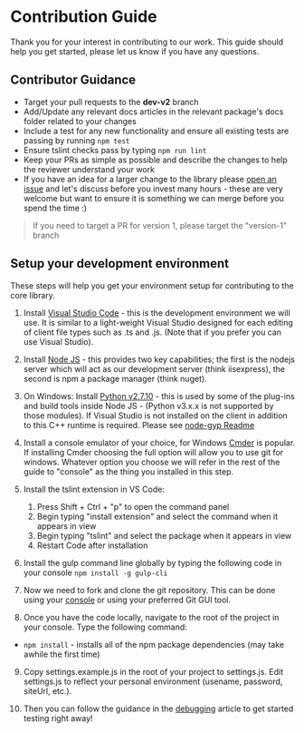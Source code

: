# Contribution Guide

Thank you for your interest in contributing to our work. This guide should help you get started, please let us know if you have any questions.

## Contributor Guidance

* Target your pull requests to the **dev-v2** branch
* Add/Update any relevant docs articles in the relevant package's docs folder related to your changes
* Include a test for any new functionality and ensure all existing tests are passing by running `npm test`
* Ensure tslint checks pass by typing `npm run lint`
* Keep your PRs as simple as possible and describe the changes to help the reviewer understand your work
* If you have an idea for a larger change to the library please [open an issue](https://github.com/pnp/pnpjs/issues) and let's discuss before you invest many hours - these are very welcome but want to ensure it is something we can merge before you spend the time :)

> If you need to target a PR for version 1, please target the "version-1" branch

## Setup your development environment

These steps will help you get your environment setup for contributing to the core library.

1. Install [Visual Studio Code](https://code.visualstudio.com/) - this is the development environment we will use. It is similar to a light-weight Visual Studio designed for each editing of client file types such as .ts and .js. (Note that if you prefer you can use Visual Studio).

2. Install [Node JS](https://nodejs.org/en/download/) - this provides two key capabilities; the first is the nodejs server which will act as our development server (think iisexpress), the second is npm a package manager (think nuget).

3. On Windows: Install [Python v2.7.10](https://www.python.org/downloads/release/python-2710/) - this is used by some of the plug-ins and build tools inside Node JS - (Python v3.x.x is not supported by those modules). If Visual Studio is not installed on the client in addition to this C++ runtime is required. Please see [node-gyp Readme](https://github.com/nodejs/node-gyp/blob/master/README.md)

4. Install a console emulator of your choice, for Windows [Cmder](http://cmder.net/) is popular. If installing Cmder choosing the full option will allow you to use git for windows. Whatever option you choose we will refer in the rest of the guide to "console" as the thing you installed in this step.

5. Install the tslint extension in VS Code:
	1. Press Shift + Ctrl + "p" to open the command panel
	2. Begin typing "install extension" and select the command when it appears in view
	3. Begin typing "tslint" and select the package when it appears in view
	4. Restart Code after installation

6. Install the gulp command line globally by typing the following code in your console `npm install -g gulp-cli`

7. Now we need to fork and clone the git repository. This can be done using your [console](https://help.github.com/articles/fork-a-repo/) or using your preferred Git GUI tool.

8. Once you have the code locally, navigate to the root of the project in your console. Type the following command:
  - `npm install` - installs all of the npm package dependencies (may take awhile the first time)

9. Copy settings.example.js in the root of your project to settings.js. Edit settings.js to reflect your personal environment (usename, password, siteUrl, etc.).

10. Then you can follow the guidance in the [debugging](debugging.md) article to get started testing right away!

